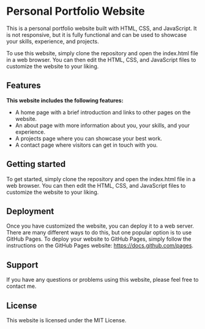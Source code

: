 # Personal Portfolio Website

This is a personal portfolio website built with HTML, CSS, and JavaScript. It is not responsive, but it is fully functional and can be used to showcase your skills, experience, and projects.

To use this website, simply clone the repository and open the index.html file in a web browser. You can then edit the HTML, CSS, and JavaScript files to customize the website to your liking.

 ## Features

**This website includes the following features:**
- A home page with a brief introduction and links to other pages on the website.
- An about page with more information about you, your skills, and your experience.
- A projects page where you can showcase your best work.
- A contact page where visitors can get in touch with you.

## Getting started

 To get started, simply clone the repository and open the index.html file in a web browser. You can then edit the HTML, CSS, and JavaScript files to customize the website to your liking.

## Deployment

Once you have customized the website, you can deploy it to a web server. There are many different ways to do this, but one popular option is to use GitHub Pages. To deploy your website to GitHub Pages, simply follow the instructions on the GitHub Pages website: https://docs.github.com/pages.

## Support

If you have any questions or problems using this website, please feel free to contact me.

## License

This website is licensed under the MIT License.
